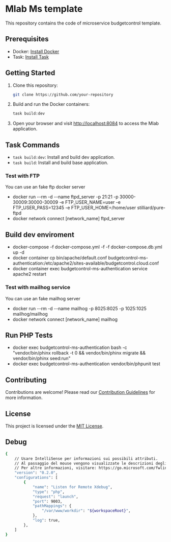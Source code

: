 # Mlab Ms template

This repository contains the code of microservice budgetcontrol template.

## Prerequisites

- Docker: [Install Docker](https://docs.docker.com/get-docker/)
- Task: [Install Task](https://taskfile.dev/#/installation)

## Getting Started

1. Clone this repository:

    ```bash
    git clone https://github.com/your-repository
    ```

2. Build and run the Docker containers:

    ```bash
    task build:dev
    ```

5. Open your browser and visit [http://localhost:8084](http://localhost:8084) to access the Mlab application.

## Task Commands

- `task build:dev`: Install and build dev application.
- `task build`: Install and build base application.

### Test with FTP

You can use an fake ftp docker server
- docker run --rm -d --name ftpd_server -p 21:21 -p 30000-30009:30000-30009 -e FTP_USER_NAME=user -e FTP_USER_PASS=12345 -e FTP_USER_HOME=/home/user stilliard/pure-ftpd
- docker network connect [network_name] ftpd_server

## Build dev enviroment
- docker-compose -f docker-compose.yml -f -f docker-compose.db.yml up -d
- docker container cp bin/apache/default.conf budgetcontrol-ms-authentication:/etc/apache2/sites-available/budgetcontrol.cloud.conf
- docker container exec budgetcontrol-ms-authentication service apache2 restart

### Test with mailhog service

You can use an fake mailhog server
- docker run --rm -d --name mailhog -p 8025:8025 -p 1025:1025 mailhog/mailhog
- docker network connect [network_name] mailhog

## Run PHP Tests
- docker exec budgetcontrol-ms-authentication bash -c "vendor/bin/phinx rollback -t 0 && vendor/bin/phinx migrate && vendor/bin/phinx seed:run" 
- docker exec budgetcontrol-ms-authentication vendor/bin/phpunit test

## Contributing

Contributions are welcome! Please read our [Contribution Guidelines](CONTRIBUTING.md) for more information.

## License

This project is licensed under the [MIT License](LICENSE).

## Debug
```bash
{
    // Usare IntelliSense per informazioni sui possibili attributi.
    // Al passaggio del mouse vengono visualizzate le descrizioni degli attributi esistenti.
    // Per altre informazioni, visitare: https://go.microsoft.com/fwlink/?linkid=830387
    "version": "0.2.0",
    "configurations": [
        {
            "name": "Listen for Remote Xdebug",
            "type": "php",
            "request": "launch",
            "port": 9003,
            "pathMappings": {
                "/var/www/workdir": "${workspaceRoot}",
            },
            "log": true, 
        },
    ]
}
```